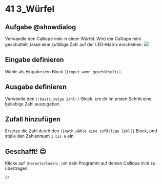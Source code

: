 # 41 3_Würfel

## Aufgabe @showdialog
Verwandle den Calliope mini in einen Würfel.
Wird der Calliope mini geschüttelt, lasse eine zufällige Zahl auf der LED-Matrix erscheinen.
![](https://calliope.cc/tutorials/dice_animation.gif)


## Eingabe definieren
Wähle als Eingabe den Block ``||input.wenn geschüttelt||``.

## Ausgabe definieren
Verwende den ``||basic.zeige Zahl||``-Block, um dir im ersten Schritt eine beliebige Zahl auszugeben.

## Zufall hinzufügen
Ersetze die Zahl durch den ``||math.wähle eine zufällige Zahl||`` Block, und stelle den Zahlenraum `1 bis 6` ein.


## Geschafft! 😍
Klicke auf ``|Herunterladen|``, um dein Programm auf deinen Calliope mini zu übertragen.

```template
//
```




